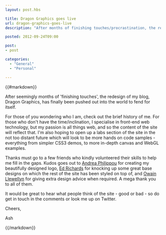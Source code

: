 ```yaml
---
layout: post.hbs

title: Dragon Graphics goes live
url: dragon-graphics-goes-live
description: "After months of finishing touches/procrastination, the redesign of my blog, Dragon Graphics, has finally been pushed out into the world to fend for itself."

posted: 2012-09-24T09:00

post:
- post

categories:
  - "General"
  - "Personal"

---
```


{{#markdown}}

After seemingly months of 'finishing touches', the redesign of my blog, Dragon Graphics, has finally been pushed out into the world to fend for itself.

For those of you wondering who I am, check out the brief history of me.  For those who don't have the time/inclination, I specialise in front-end web technology, but my passion is all things web, and so the content of the site will reflect that.  I'm also hoping to open up a labs section of the site in the not too distant future which will look to be more hands on code samples - everything from simpler CSS3 demos, to more in-depth canvas and WebGL examples.

Thanks must go to a few friends who kindly volunteered their skills to help me fill in the gaps.  Kudos goes out to [Andrea Philippou](http://www.linkedin.com/pub/andrea-philippou/2/69a/823) for creating my beautifully designed logo, [Ed Richards](http://twitter.com/#!/eboyrichards) for knocking up some great base designs on which the rest of the site has been styled on top of, and [Owain Llewellyn](http://twitter.com/#!/owzzz) for giving extra design advice when required.  A mega thank you to all of them.

It would be great to hear what people think of the site - good or bad - so do get in touch in the comments or look me up on Twitter.

Cheers,

Ash

{{/markdown}}